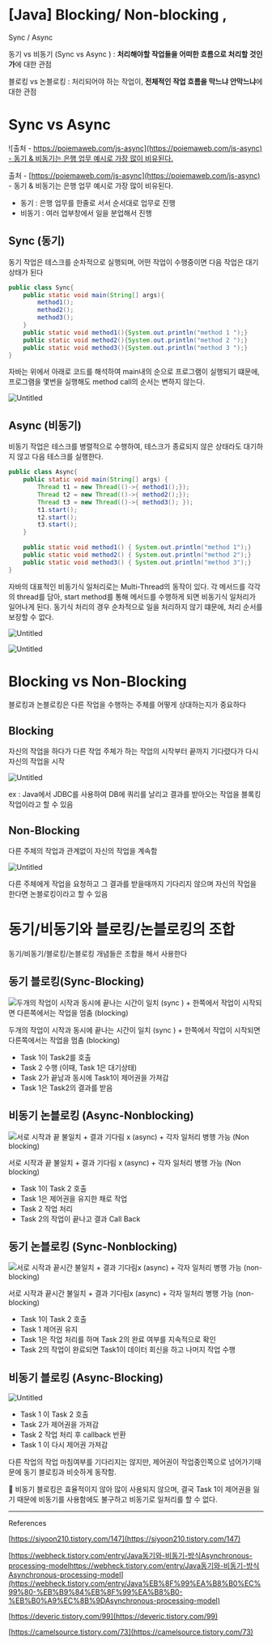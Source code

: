 # [Java] Blocking/ Non-blocking , 
Sync / Async

동기 vs 비동기 (Sync vs Async ) : **처리해야할 작업들을 어떠한 흐름으로 처리할 것인가**에 대한 관점

블로킹 vs 논블로킹 : 처리되어야 하는 작업이, **전체적인 작업 흐름을 막느냐 안막느냐**에 대한 관점

# Sync vs Async

![출처 - [https://poiemaweb.com/js-async](https://poiemaweb.com/js-async) - 동기 & 비동기는 은행 업무 예시로 가장 많이 비유된다.](%5BJava%5D%20Blo%2092ea1/Untitled.png)

출처 - [https://poiemaweb.com/js-async](https://poiemaweb.com/js-async) - 동기 & 비동기는 은행 업무 예시로 가장 많이 비유된다.

- 동기 : 은행 업무를 한줄로 서서 순서대로 업무로 진행
- 비동기 : 여러 업부창에서 일을 분업해서 진행

## Sync (동기)

동기 작업은 테스크를 순차적으로 실행되며, 어떤 작업이 수행중이면 다음 작업은 대기상태가 된다

```java
public class Sync{
	public static void main(String[] args){
		method1();
		method2();
		method3();
	}
	public static void method1(){System.out.println("method 1 ");}
	public static void method2(){System.out.println("method 2 ");}
	public static void method3(){System.out.println("method 3 ");}
}
```

자바는 위에서 아래로 코드를 해석하여 main내의 순으로 프로그램이 실행되기 떄문에, 프로그램을 몇번을 실행해도 method call의 순서는 변하지 않는다.

![Untitled](%5BJava%5D%20Blo%2092ea1/Untitled%201.png)

## Async (비동기)

비동기 작업은 테스크를 병렬적으로 수행하여, 테스크가 종료되지 않은 상태라도 대기하지 않고 다음 테스크를 실행한다.

```java
public class Async{
	public static void main(String[] args) {
		Thread t1 = new Thread(()->{ method1();});
		Thread t2 = new Thread(()->{ method2();});
		Thread t3 = new Thread(()->{ method3(); });	
		t1.start();
		t2.start();
		t3.start();
	}
	
	public static void method1() { System.out.println("method 1");}
	public static void method2() { System.out.println("method 2");}
	public static void method3() { System.out.println("method 3");}
}
```

자바의 대표적인 비동기식 일처리로는 Multi-Thread의 동작이 있다. 각 메서드를 각각의 thread를 담아, start method를 통해 메서드를 수행하게 되면 비동기식 일처리가 일어나게 된다. 동기식 처리의 경우 순차적으로 일을 처리하지 않기 떄문에, 처리 순서를 보장할 수 없다.

![Untitled](%5BJava%5D%20Blo%2092ea1/Untitled%202.png)

![Untitled](%5BJava%5D%20Blo%2092ea1/Untitled%203.png)

# Blocking vs Non-Blocking

블로킹과 논블로킹은 다른 작업을 수행하는 주체를 어떻게 상대하는지가 중요하다

## Blocking

자신의 작업을 하다가 다른 작업 주체가 하는 작업의 시작부터 끝까지 기다렸다가 다시 자신의 작업을 시작

![Untitled](%5BJava%5D%20Blo%2092ea1/Untitled%204.png)

ex : Java에서 JDBC를 사용하여 DB에 쿼리를 날리고 결과를 받아오는 작업을 블록킹 작업이라고 할 수 있음

## Non-Blocking

다른 주체의 작업과 관계없이 자신의 작업을 계속함

![Untitled](%5BJava%5D%20Blo%2092ea1/Untitled%205.png)

다른 주체에게 작업을 요청하고 그 결과를 받을때까지 기다리지 않으며 자신의 작업을 한다면 논블로킹이라고 할 수 있음

# 동기/비동기와 블로킹/논블로킹의 조합

동기/비동기/블로킹/논블로킹 개념들은 조합을 해서 사용한다

## 동기 블로킹(Sync-Blocking)

![두개의 작업이 시작과 동시에 끝나는 시간이 일치 (sync ) + 한쪽에서 작업이 시작되면 다른쪽에서는 작업을 멈춤 (blocking)](%5BJava%5D%20Blo%2092ea1/Untitled%206.png)

두개의 작업이 시작과 동시에 끝나는 시간이 일치 (sync ) + 한쪽에서 작업이 시작되면 다른쪽에서는 작업을 멈춤 (blocking)

- Task 1이 Task2를 호출
- Task 2 수행 (이때, Task 1은 대기상태)
- Task 2가 끝남과 동시에 Task1이 제어권을 가져감
- Task 1은 Task2의 결과를 받음

## 비동기 논블로킹 (Async-Nonblocking)

![서로 시작과 끝 불일치 + 결과 기다림 x (async) + 각자 일처리 병행 가능 (Non blocking)](%5BJava%5D%20Blo%2092ea1/Untitled%207.png)

서로 시작과 끝 불일치 + 결과 기다림 x (async) + 각자 일처리 병행 가능 (Non blocking)

- Task 1이 Task 2 호출
- Task 1은 제어권을 유지한 채로 작업
- Task 2 작업 처리
- Task 2의 작업이 끝나고 결과 Call Back

## 동기 논블로킹 (Sync-Nonblocking)

![서로 시작과 끝시간 불일치 + 결과 기다림x (async) + 각자 일처리 병행 가능 (non-blocking)](%5BJava%5D%20Blo%2092ea1/Untitled%208.png)

서로 시작과 끝시간 불일치 + 결과 기다림x (async) + 각자 일처리 병행 가능 (non-blocking)

- Task 1이 Task 2 호출
- Task 1 제어권 유지
- Task 1은 작업 처리를 하며 Task 2의 완료 여부를 지속적으로 확인
- Task 2의 작업이 완료되면 Task1이 데이터 회신을 하고 나머지 작업 수행

## 비동기 블로킹 (Async-Blocking)

![Untitled](%5BJava%5D%20Blo%2092ea1/Untitled%209.png)

- Task 1 이 Task 2 호출
- Task 2가 제어권을 가져감
- Task 2 작업 처리 후 callback 반환
- Task 1 이 다시 제어권 가져감

다른 작업의 작업 마침여부를 기다리지는 않지만, 제어권이 작업중인쪽으로 넘어가기때문에 동기 블로킹과 비슷하게 동작함. 

<aside>
📌 비동기 블로킹은 효율적이지 않아 많이 사용되지 않으며, 결국 Task 1이 제어권을 잃기 때문에 비동기를 사용함에도 불구하고 비동기로 일처리를 할 수 없다.

</aside>

---

References

[https://siyoon210.tistory.com/147](https://siyoon210.tistory.com/147)

[https://webheck.tistory.com/entry/Java동기와-비동기-방식Asynchronous-processing-modelhttps://webheck.tistory.com/entry/Java동기와-비동기-방식Asynchronous-processing-model](https://webheck.tistory.com/entry/Java%EB%8F%99%EA%B8%B0%EC%99%80-%EB%B9%84%EB%8F%99%EA%B8%B0-%EB%B0%A9%EC%8B%9DAsynchronous-processing-model)

[https://deveric.tistory.com/99](https://deveric.tistory.com/99)

[https://camelsource.tistory.com/73](https://camelsource.tistory.com/73)